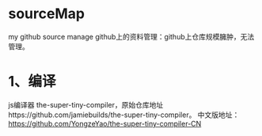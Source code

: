 # sourceMap
my github source manage
github上的资料管理：github上仓库规模臃肿，无法管理。

# 1、编译
js编译器 the-super-tiny-compiler，原始仓库地址https://github.com/jamiebuilds/the-super-tiny-compiler。
中文版地址：https://github.com/YongzeYao/the-super-tiny-compiler-CN
